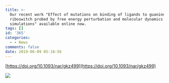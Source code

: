 ```yaml
---
title: >-
  Our recent work "Effect of mutations on binding of ligands to guanine
  riboswitch probed by free energy perturbation and molecular dynamics
  simulations" available online now.
tags: []
id: '365'
categories:
  - - News
comments: false
date: 2019-06-09 05:18:56
---
```


[https://doi.org/10.1093/nar/gkz499](https://doi.org/10.1093/nar/gkz499)

![](https://img.njzjz.win/?url=https://api.njzjz.win/1Ix20FvJjC9m68Bc9U1IJLlijqJdGdMy4)